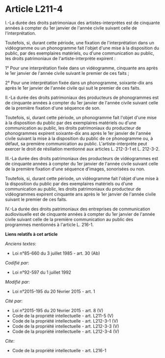 # Article L211-4

I.-La durée des droits patrimoniaux des artistes-interprètes est de cinquante années à compter du 1er janvier de l'année
civile suivant celle de l'interprétation. 

Toutefois, si, durant cette période, une fixation de l'interprétation dans un vidéogramme ou un phonogramme fait l'objet
d'une mise à la disposition du public, par des exemplaires matériels, ou d'une communication au public, les droits
patrimoniaux de l'artiste-interprète expirent : 

1° Pour une interprétation fixée dans un vidéogramme, cinquante ans après le 1er janvier de l'année civile suivant le premier
de ces faits ; 

2° Pour une interprétation fixée dans un phonogramme, soixante-dix ans après le 1er janvier de l'année civile qui suit le
premier de ces faits. 

II.-La durée des droits patrimoniaux des producteurs de phonogrammes est de cinquante années à compter du 1er janvier de
l'année civile suivant celle de la première fixation d'une séquence de son. 

Toutefois, si, durant cette période, un phonogramme fait l'objet d'une mise à la disposition du public par des exemplaires
matériels ou d'une communication au public, les droits patrimoniaux du producteur de phonogrammes expirent soixante-dix ans
après le 1er janvier de l'année civile suivant la mise à la disposition du public de ce phonogramme ou, à défaut, sa première
communication au public. L'artiste-interprète peut exercer le droit de résiliation mentionné aux articles L. 212-3-1 et L.
212-3-2.

III.-La durée des droits patrimoniaux des producteurs de vidéogrammes est de cinquante années à compter du 1er janvier de
l'année civile suivant celle de la première fixation d'une séquence d'images, sonorisées ou non. 

Toutefois, si, durant cette période, un vidéogramme fait l'objet d'une mise à la disposition du public par des exemplaires
matériels ou d'une communication au public, les droits patrimoniaux du producteur de vidéogrammes expirent cinquante ans
après le 1er janvier de l'année civile suivant le premier de ces faits. 

IV.-La durée des droits patrimoniaux des entreprises de communication audiovisuelle est de cinquante années à compter du 1er
janvier de l'année civile suivant celle de la première communication au public des programmes mentionnés à l'article L.
216-1.

**Liens relatifs à cet article**

_Anciens textes_:

  - Loi n°85-660 du 3 juillet 1985 - art. 30 (Ab)

_Codifié par_:

  - Loi n°92-597 du 1 juillet 1992

_Modifié par_:

  - Loi n°2015-195 du 20 février 2015 - art. 1

_Cité par_:

  - Loi n°2015-195 du 20 février 2015 - art. 8 (V)
  - Code de la propriété intellectuelle - art. L211-5 (V)
  - Code de la propriété intellectuelle - art. L212-3-1 (V)
  - Code de la propriété intellectuelle - art. L212-3-3 (V)
  - Code de la propriété intellectuelle - art. L212-3-4 (V)

_Cite_:

  - Code de la propriété intellectuelle - art. L216-1
